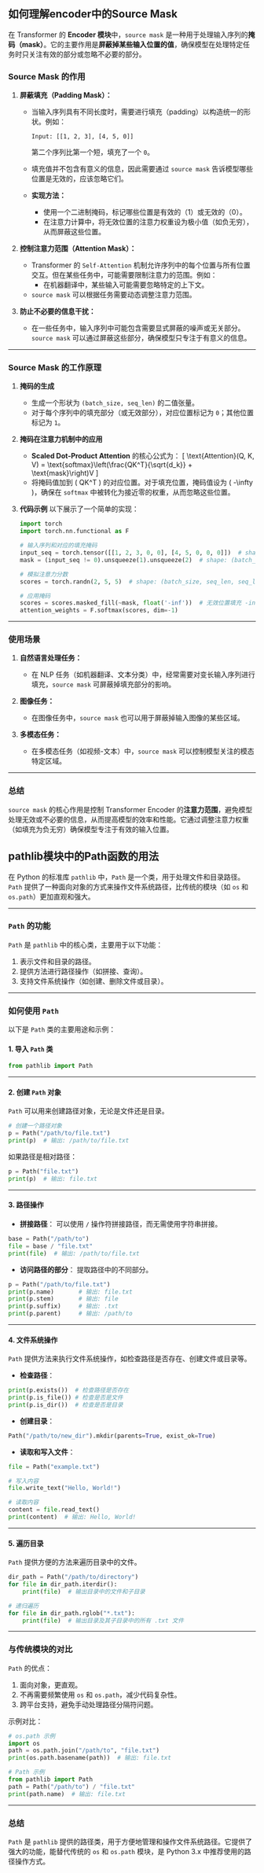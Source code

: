 
## 如何理解encoder中的Source Mask

在 Transformer 的 **Encoder 模块**中，`source mask` 是一种用于处理输入序列的**掩码（mask）**。它的主要作用是**屏蔽掉某些输入位置的值**，确保模型在处理特定任务时只关注有效的部分或忽略不必要的部分。

### **Source Mask 的作用**

1. **屏蔽填充（Padding Mask）：**
   - 当输入序列具有不同长度时，需要进行填充（padding）以构造统一的形状。例如：

     ```
     Input: [[1, 2, 3], [4, 5, 0]]
     ```

     第二个序列比第一个短，填充了一个 `0`。
   - 填充值并不包含有意义的信息，因此需要通过 `source mask` 告诉模型哪些位置是无效的，应该忽略它们。
   - **实现方法：**
     - 使用一个二进制掩码，标记哪些位置是有效的（1）或无效的（0）。
     - 在注意力计算中，将无效位置的注意力权重设为极小值（如负无穷），从而屏蔽这些位置。

2. **控制注意力范围（Attention Mask）：**
   - Transformer 的 `Self-Attention` 机制允许序列中的每个位置与所有位置交互。但在某些任务中，可能需要限制注意力的范围。例如：
     - 在机器翻译中，某些输入可能需要忽略特定的上下文。
   - `source mask` 可以根据任务需要动态调整注意力范围。

3. **防止不必要的信息干扰：**
   - 在一些任务中，输入序列中可能包含需要显式屏蔽的噪声或无关部分。`source mask` 可以通过屏蔽这些部分，确保模型只专注于有意义的信息。

---

### **Source Mask 的工作原理**

1. **掩码的生成**
   - 生成一个形状为 `(batch_size, seq_len)` 的二值张量。
   - 对于每个序列中的填充部分（或无效部分），对应位置标记为 `0`；其他位置标记为 `1`。

2. **掩码在注意力机制中的应用**
   - **Scaled Dot-Product Attention** 的核心公式为：
     \[
     \text{Attention}(Q, K, V) = \text{softmax}\left(\frac{QK^T}{\sqrt{d_k}} + \text{mask}\right)V
     \]
   - 将掩码值加到 \( QK^T \) 的对应位置。对于填充位置，掩码值设为 \( -\infty \)，确保在 `softmax` 中被转化为接近零的权重，从而忽略这些位置。

3. **代码示例**
   以下展示了一个简单的实现：

   ```python
   import torch
   import torch.nn.functional as F

   # 输入序列和对应的填充掩码
   input_seq = torch.tensor([[1, 2, 3, 0, 0], [4, 5, 0, 0, 0]])  # shape: (batch_size, seq_len)
   mask = (input_seq != 0).unsqueeze(1).unsqueeze(2)  # shape: (batch_size, 1, 1, seq_len)

   # 模拟注意力分数
   scores = torch.randn(2, 5, 5)  # shape: (batch_size, seq_len, seq_len)

   # 应用掩码
   scores = scores.masked_fill(~mask, float('-inf'))  # 无效位置填充 -inf
   attention_weights = F.softmax(scores, dim=-1)
   ```

---

### **使用场景**

1. **自然语言处理任务：**
   - 在 NLP 任务（如机器翻译、文本分类）中，经常需要对变长输入序列进行填充，`source mask` 可屏蔽掉填充部分的影响。

2. **图像任务：**
   - 在图像任务中，`source mask` 也可以用于屏蔽掉输入图像的某些区域。

3. **多模态任务：**
   - 在多模态任务（如视频-文本）中，`source mask` 可以控制模型关注的模态特定区域。

---

### **总结**

`source mask` 的核心作用是控制 Transformer Encoder 的**注意力范围**，避免模型处理无效或不必要的信息，从而提高模型的效率和性能。它通过调整注意力权重（如填充为负无穷）确保模型专注于有效的输入位置。




## pathlib模块中的Path函数的用法

在 Python 的标准库 `pathlib` 中，`Path` 是一个类，用于处理文件和目录路径。`Path` 提供了一种面向对象的方式来操作文件系统路径，比传统的模块（如 `os` 和 `os.path`）更加直观和强大。

---

### **`Path` 的功能**

`Path` 是 `pathlib` 中的核心类，主要用于以下功能：

1. 表示文件和目录的路径。
2. 提供方法进行路径操作（如拼接、查询）。
3. 支持文件系统操作（如创建、删除文件或目录）。

---

### **如何使用 `Path`**

以下是 `Path` 类的主要用途和示例：

#### **1. 导入 `Path` 类**

```python
from pathlib import Path
```

---

#### **2. 创建 `Path` 对象**

`Path` 可以用来创建路径对象，无论是文件还是目录。

```python
# 创建一个路径对象
p = Path("/path/to/file.txt")
print(p)  # 输出: /path/to/file.txt
```

如果路径是相对路径：

```python
p = Path("file.txt")
print(p)  # 输出: file.txt
```

---

#### **3. 路径操作**

- **拼接路径**：
  可以使用 `/` 操作符拼接路径，而无需使用字符串拼接。

```python
base = Path("/path/to")
file = base / "file.txt"
print(file)  # 输出: /path/to/file.txt
```

- **访问路径的部分**：
  提取路径中的不同部分。

```python
p = Path("/path/to/file.txt")
print(p.name)       # 输出: file.txt
print(p.stem)       # 输出: file
print(p.suffix)     # 输出: .txt
print(p.parent)     # 输出: /path/to
```

---

#### **4. 文件系统操作**

`Path` 提供方法来执行文件系统操作，如检查路径是否存在、创建文件或目录等。

- **检查路径**：

```python
print(p.exists())  # 检查路径是否存在
print(p.is_file()) # 检查是否是文件
print(p.is_dir())  # 检查是否是目录
```

- **创建目录**：

```python
Path("/path/to/new_dir").mkdir(parents=True, exist_ok=True)
```

- **读取和写入文件**：

```python
file = Path("example.txt")

# 写入内容
file.write_text("Hello, World!")

# 读取内容
content = file.read_text()
print(content)  # 输出: Hello, World!
```

---

#### **5. 遍历目录**

`Path` 提供方便的方法来遍历目录中的文件。

```python
dir_path = Path("/path/to/directory")
for file in dir_path.iterdir():
    print(file)  # 输出目录中的文件和子目录

# 递归遍历
for file in dir_path.rglob("*.txt"):
    print(file)  # 输出目录及其子目录中的所有 .txt 文件
```

---

### **与传统模块的对比**

`Path` 的优点：

1. 面向对象，更直观。
2. 不再需要频繁使用 `os` 和 `os.path`，减少代码复杂性。
3. 跨平台支持，避免手动处理路径分隔符问题。

示例对比：

```python
# os.path 示例
import os
path = os.path.join("/path/to", "file.txt")
print(os.path.basename(path))  # 输出: file.txt

# Path 示例
from pathlib import Path
path = Path("/path/to") / "file.txt"
print(path.name)  # 输出: file.txt
```

---

### **总结**

`Path` 是 `pathlib` 提供的路径类，用于方便地管理和操作文件系统路径。它提供了强大的功能，能替代传统的 `os` 和 `os.path` 模块，是 Python 3.x 中推荐使用的路径操作方式。

